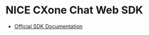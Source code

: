 # NICE CXone Chat Web SDK

- [Official SDK Documentation](https://help.nice-incontact.com/content/acd/digital/chatsdk/chatwebsdk.htm)
